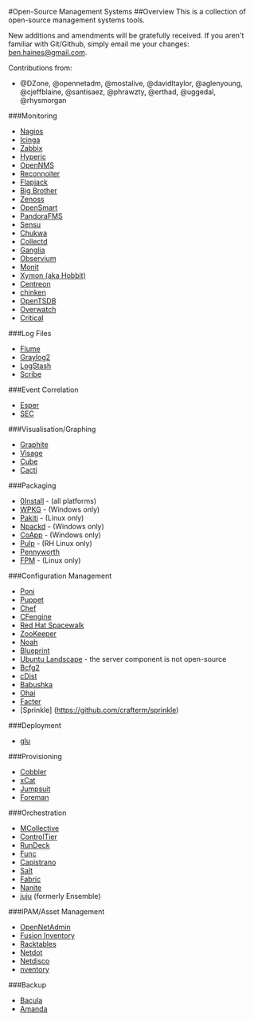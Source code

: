 #Open-Source Management Systems
##Overview
This is a collection of open-source management systems tools.

New additions and amendments will be gratefully received. If you aren't familiar with Git/Github, simply email me your changes: ben.haines@gmail.com.

Contributions from:

* @DZone, @opennetadm, @mostalive, @davidltaylor, @aglenyoung, @cjeffblaine, @santisaez, @phrawzty, @erthad, @uggedal, @rhysmorgan

###Monitoring
* [Nagios](http://www.nagios.org)
* [Icinga](http://www.icinga.org)
* [Zabbix](http://www.zabbix.com)
* [Hyperic](http://www.hyperic.com)
* [OpenNMS](http://www.opennms.org)
* [Reconnoiter](http://labs.omniti.com/labs/reconnoiter)
* [Flapjack](http://flapjack-project.com/)
* [Big Brother](http://bb4.com/)
* [Zenoss](http://www.zenoss.com)
* [OpenSmart](http://opensmart.sourceforge.net)
* [PandoraFMS](http://pandorafms.org)
* [Sensu](http://www.sonian.com/cloud-monitoring-sensu/)
* [Chukwa](http://incubator.apache.org/chukwa/)
* [Collectd](http://collectd.org)
* [Ganglia](http://ganglia.sourceforge.net)
* [Observium](http://www.observium.org/wiki/Main_Page)
* [Monit](http://mmonit.com/monit/)
* [Xymon (aka Hobbit)](http://xymon.sourceforge.net/)
* [Centreon](http://www.centreon.com/)
* [chinken](http://www.shinken-monitoring.org/)
* [OpenTSDB](http://opentsdb.net/)
* [Overwatch](https://github.com/danryan/overwatch)
* [Critical](https://github.com/danielsdeleo/critical)

###Log Files
* [Flume](https://cwiki.apache.org/FLUME/)
* [Graylog2](http://graylog2.org)
* [LogStash](http://logstash.net/)
* [Scribe](https://github.com/facebook/scribe)

###Event Correlation
* [Esper](http://esper.codehaus.org/)
* [SEC](http://simple-evcorr.sourceforge.net/)

###Visualisation/Graphing
* [Graphite](http://graphite.wikidot.com)
* [Visage](https://github.com/auxesis/visage)
* [Cube](http://square.github.com/cube/)
* [Cacti](http://www.cacti.net/)

###Packaging
* [0Install](http://0install.net/) - (all platforms)
* [WPKG](http://wpkg.org) - (Windows only)
* [Pakiti](http://pakiti.sourceforge.net) - (Linux only)
* [Npackd](http://code.google.com/p/windows-package-manager/) - (Windows only)
* [CoApp](http://coapp.org/) - (Windows only)
* [Pulp](http://pulpproject.org/) - (RH Linux only)
* [Pennyworth](https://github.com/heavywater/pennyworth)
* [FPM](https://github.com/jordansissel/fpm) - (Linux only)

###Configuration Management
* [Poni](http://melor.github.com/poni/index.html)
* [Puppet](http://puppetlabs.com)
* [Chef](http://www.opscode.com/chef/)
* [CFengine](http://www.cfengine.com)
* [Red Hat Spacewalk](http://spacewalk.redhat.com)
* [ZooKeeper](http://zookeeper.apache.org)
* [Noah](https://github.com/lusis/Noah)
* [Blueprint](http://devstructure.com/)
* [Ubuntu Landscape](http://www.canonical.com/enterprise-services/ubuntu-advantage/landscape) - the server component is not open-source
* [Bcfg2](http://trac.mcs.anl.gov/projects/bcfg2)
* [cDist](https://github.com/telmich/cdist)
* [Babushka](http://babushka.me/)
* [Ohai](http://wiki.opscode.com/display/chef/Ohai)
* [Facter](http://puppetlabs.com/puppet/related-projects/facter/)
* [Sprinkle] (https://github.com/crafterm/sprinkle)

###Deployment
* [glu](https://github.com/linkedin/glu)

###Provisioning
* [Cobbler](http://cobbler.github.com)
* [xCat](http://xcat.sourceforge.net)
* [Jumpsuit](http://jumpsuit.sysadmin.org.uk/)
* [Foreman](http://theforeman.org/)

###Orchestration
* [MCollective](http://docs.puppetlabs.com/mcollective/)
* [ControlTier](http://doc36.controltier.org/wiki/Main_Page)
* [RunDeck](http://rundeck.org)
* [Func](https://fedorahosted.org/func/)
* [Capistrano](http://en.wikipedia.org/wiki/Capistrano)
* [Salt](http://saltstack.org/)
* [Fabric](http://fabfile.org)
* [Nanite](https://github.com/ezmobius/nanite)
* [juju](https://juju.ubuntu.com/) (formerly Ensemble)

###IPAM/Asset Management
* [OpenNetAdmin](http://opennetadmin.com)
* [Fusion Inventory](http://www.fusioninventory.org)
* [Racktables](http://racktables.org/)
* [Netdot](https://osl.uoregon.edu/redmine/projects/netdot)
* [Netdisco](http://www.netdisco.org/)
* [nventory](http://sourceforge.net/apps/trac/nventory)

###Backup
* [Bacula](http://www.bacula.org/)
* [Amanda](http://www.amanda.org/)